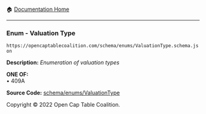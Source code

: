 :house: [Documentation Home](/docs/README.md)

---

### Enum - Valuation Type

`https://opencaptablecoalition.com/schema/enums/ValuationType.schema.json`

**Description:** _Enumeration of valuation types_

**ONE OF:**</br>&bull; 409A

**Source Code:** [schema/enums/ValuationType](../../../schema/enums/ValuationType.schema.json)

Copyright © 2022 Open Cap Table Coalition.
